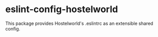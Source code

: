 # eslint-config-hostelworld
This package provides Hostelworld's .eslintrc as an extensible shared config.

